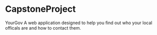 # CapstoneProject
YourGov 
A web application designed to help you find out who your local officals are and how to contact them.
